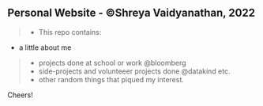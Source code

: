 
## Personal Website - ©Shreya Vaidyanathan, 2022

> * This repo contains: 
  - a little about me
> - projects done at school or work @bloomberg
> - side-projects and volunteeer projects done @datakind etc.
> - other random things that piqued my interest.

Cheers!
